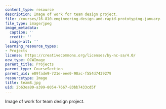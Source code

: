 ```yaml
---
content_type: resource
description: Image of work for team design project.
file: /courses/16-810-engineering-design-and-rapid-prototyping-january-iap-2005/2b63ea89a3998054766783bb7433cd5f_team8.jpg
file_type: image/jpeg
image_metadata:
  caption: ''
  credit: ''
  image-alt: ''
learning_resource_types:
- Projects
license: https://creativecommons.org/licenses/by-nc-sa/4.0/
ocw_type: OCWImage
parent_title: Projects
parent_type: CourseSection
parent_uid: e89fade9-721e-eee0-98ac-f554d7439279
resourcetype: Image
title: team8.jpg
uid: 2b63ea89-a399-8054-7667-83bb7433cd5f
---
```

Image of work for team design project.